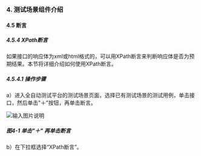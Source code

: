 ### 4. 测试场景组件介绍

#### 4.5 断言

##### 4.5.4 XPath断言

如果接口的响应体为xml或html格式的，可以用XPath断言来判断响应体是否为预期结果。本节将详细介绍如何使用XPath断言。

##### 4.5.4.1 操作步骤

a）进入全自动测试平台的测试场景页面，选择已有测试场景的测试用例，单击接口，然后单击"＋"按钮，再单击断言。

![输入图片说明](../../../images/SoFlu%E5%85%A8%E8%87%AA%E5%8A%A8%E6%B5%8B%E8%AF%95%E5%B9%B3%E5%8F%B0%E6%95%99%E7%A8%8B/4.%20%E6%B5%8B%E8%AF%95%E5%9C%BA%E6%99%AF%E7%BB%84%E4%BB%B6%E4%BB%8B%E7%BB%8D/5.%20%E6%96%AD%E8%A8%80/4-1.png)

##### 图4-1 单击"＋" 再单击断言

b）在下拉框选择“XPath断言”。
